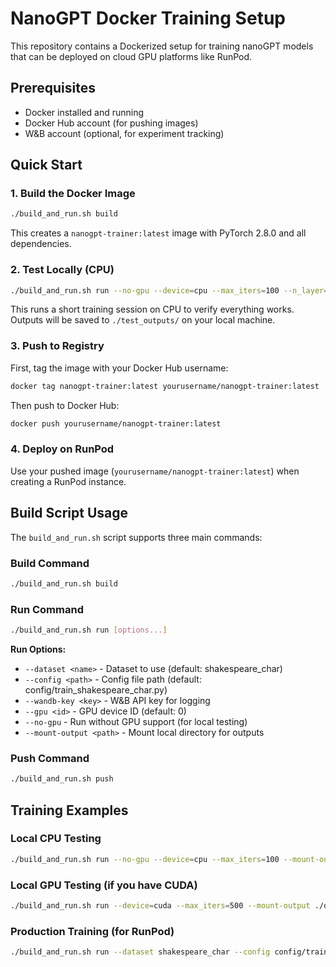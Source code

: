 # NanoGPT Docker Training Setup

This repository contains a Dockerized setup for training nanoGPT models that can be deployed on cloud GPU platforms like RunPod.

## Prerequisites

- Docker installed and running
- Docker Hub account (for pushing images)
- W&B account (optional, for experiment tracking)

## Quick Start

### 1. Build the Docker Image

```bash
./build_and_run.sh build
```

This creates a `nanogpt-trainer:latest` image with PyTorch 2.8.0 and all dependencies.

### 2. Test Locally (CPU)

```bash
./build_and_run.sh run --no-gpu --device=cpu --max_iters=100 --n_layer=2 --n_head=4 --n_embd=128 --batch_size=2 --mount-output ./test_outputs

```

This runs a short training session on CPU to verify everything works. Outputs will be saved to `./test_outputs/` on your local machine.

### 3. Push to Registry

First, tag the image with your Docker Hub username:

```bash
docker tag nanogpt-trainer:latest yourusername/nanogpt-trainer:latest
```

Then push to Docker Hub:

```bash
docker push yourusername/nanogpt-trainer:latest
```

### 4. Deploy on RunPod

Use your pushed image (`yourusername/nanogpt-trainer:latest`) when creating a RunPod instance.

## Build Script Usage

The `build_and_run.sh` script supports three main commands:

### Build Command
```bash
./build_and_run.sh build
```

### Run Command
```bash
./build_and_run.sh run [options...]
```

**Run Options:**
- `--dataset <name>` - Dataset to use (default: shakespeare_char)
- `--config <path>` - Config file path (default: config/train_shakespeare_char.py)
- `--wandb-key <key>` - W&B API key for logging
- `--gpu <id>` - GPU device ID (default: 0)
- `--no-gpu` - Run without GPU support (for local testing)
- `--mount-output <path>` - Mount local directory for outputs

### Push Command
```bash
./build_and_run.sh push
```

## Training Examples

### Local CPU Testing
```bash
./build_and_run.sh run --no-gpu --device=cpu --max_iters=100 --mount-output ./test_outputs
```

### Local GPU Testing (if you have CUDA)
```bash
./build_and_run.sh run --device=cuda --max_iters=500 --mount-output ./outputs
```

### Production Training (for RunPod)
```bash
./build_and_run.sh run --dataset shakespeare_char --config config/train_shakespeare_char.py --wandb-key YOUR_KEY --max_iters=5000
```
